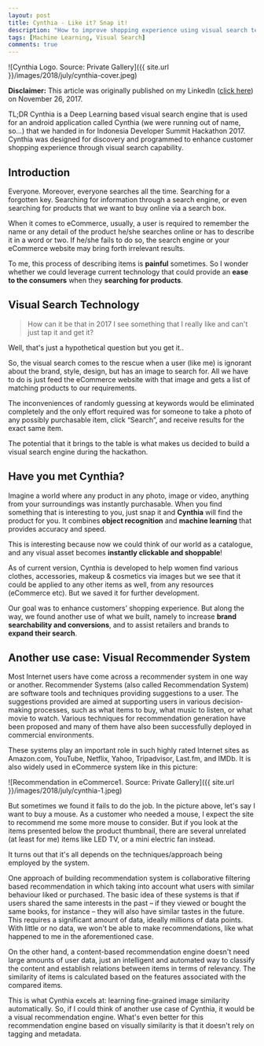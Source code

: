 ```yaml
---
layout: post
title: Cynthia - Like it? Snap it!
description: "How to improve shopping experience using visual search technology."
tags: [Machine Learning, Visual Search]
comments: true
---
```


![Cynthia Logo. Source: Private Gallery]({{ site.url }}/images/2018/july/cynthia-cover.jpeg)

**Disclaimer:** This article was originally published on my LinkedIn ([click here](https://www.linkedin.com/pulse/cynthia-like-snap-febi-agil-ifdillah/)) on November 26, 2017. 

TL;DR Cynthia is a Deep Learning based visual search engine that is used for an android application called Cynthia (we were running out of name, so...) that we handed in for Indonesia Developer Summit Hackathon 2017. Cynthia was designed for discovery and programmed to enhance customer shopping experience through visual search capability.

## Introduction

Everyone. Moreover, everyone searches all the time. Searching for a forgotten key. Searching for information through a search engine, or even searching for products that we want to buy online via a search box.

When it comes to eCommerce, usually, a user is required to remember the name or any detail of the product he/she searches online or has to describe it in a word or two. If he/she fails to do so, the search engine or your eCommerce website may bring forth irrelevant results.

To me, this process of describing items is **painful** sometimes. So I wonder whether we could leverage current technology that could provide an **ease to the consumers** when they **searching for products**.

## Visual Search Technology


> How can it be that in 2017 I see something that I really like and can't just tap it and get it?



Well, that's just a hypothetical question but you get it..

So, the visual search comes to the rescue when a user (like me) is ignorant about the brand, style, design, but has an image to search for. All we have to do is just feed the eCommerce website with that image and gets a list of matching products to our requirements.

The inconveniences of randomly guessing at keywords would be eliminated completely and the only effort required was for someone to take a photo of any possibly purchasable item, click “Search”, and receive results for the exact same item.

The potential that it brings to the table is what makes us decided to build a visual search engine during the hackathon.

## Have you met Cynthia?

Imagine a world where any product in any photo, image or video, anything from your surroundings was instantly purchasable. When you find something that is interesting to you, just snap it and **Cynthia** will find the product for you. It combines **object recognition** and **machine learning** that provides accuracy and speed.

This is interesting because now we could think of our world as a catalogue, and any visual asset becomes **instantly clickable and shoppable**!

As of current version, Cynthia is developed to help women find various clothes, accessories, makeup & cosmetics via images but we see that it could be applied to any other items as well, from any resources (eCommerce etc). But we saved it for further development.

Our goal was to enhance customers’ shopping experience. But along the way, we found another use of what we built, namely to increase **brand searchability and conversions**, and to assist retailers and brands to **expand their search**.

## Another use case: Visual Recommender System

Most Internet users have come across a recommender system in one way or another. Recommender Systems (also called Recommendation System) are software tools and techniques providing suggestions to a user. The suggestions provided are aimed at supporting users in various decision-making processes, such as what items to buy, what music to listen, or what movie to watch. Various techniques for recommendation generation have been proposed and many of them have also been successfully deployed in commercial environments.

These systems play an important role in such highly rated Internet sites as Amazon.com, YouTube, Netflix, Yahoo, Tripadvisor, Last.fm, and IMDb. It is also widely used in eCommerce system like in this picture:

![Recommendation in eCommerce1. Source: Private Gallery]({{ site.url }}/images/2018/july/cynthia-1.jpeg)

But sometimes we found it fails to do the job. In the picture above, let's say I want to buy a mouse. As a customer who needed a mouse, I expect the site to recommend me some more mouse to consider. But if you look at the items presented below the product thumbnail, there are several unrelated (at least for me) items like LED TV, or a mini electric fan instead.

It turns out that it's all depends on the techniques/approach being employed by the system.

One approach of building recommendation system is collaborative filtering based recommendation in which taking into account what users with similar behaviour liked or purchased. The basic idea of these systems is that if users shared the same interests in the past – if they viewed or bought the same books, for instance – they will also have similar tastes in the future. This requires a significant amount of data, ideally millions of data points. With little or no data, we won't be able to make recommendations, like what happened to me in the aforementioned case.

On the other hand, a content-based recommendation engine doesn't need large amounts of user data, just an intelligent and automated way to classify the content and establish relations between items in terms of relevancy. The similarity of items is calculated based on the features associated with the compared items. 

This is what Cynthia excels at: learning fine-grained image similarity automatically. So, if I could think of another use case of Cynthia, it would be a visual recommendation engine. What's even better for this recommendation engine based on visually similarity is that it doesn't rely on tagging and metadata.